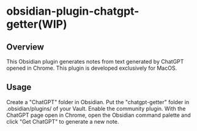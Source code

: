 # obsidian-plugin-chatgpt-getter(WIP)

## Overview

This Obsidian plugin generates notes from text generated by ChatGPT opened in Chrome. This plugin is developed exclusively for MacOS.

## Usage

Create a "ChatGPT" folder in Obsidian.
Put the "chatgpt-getter" folder in .obsidian/plugins/ of your Vault.
Enable the community plugin.
With the ChatGPT page open in Chrome, open the Obsidian command palette and click "Get ChatGPT" to generate a new note.
